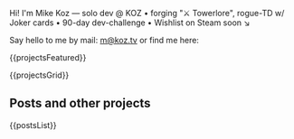 <!-- Intro / Hero layout -->
<div class="about">
  <div class="about_photo" alt="Mikhail Kozlov"></div>

  <div class="about_inner">
    <div class="lead-main">
      <p>Hi! I'm Mike Koz — solo dev @ KOZ • forging "⚔️ Towerlore", rogue-TD w/ Joker cards • 90-day dev-challenge • Wishlist on Steam soon ↘</p>
      <p>Say hello to me by mail: <a href="mailto:m@koz.tv">m@koz.tv</a> or find me here:</p>
      <div class="social-icons">
        <a href="https://www.youtube.com/@koz_tv" title="YouTube"><i class="fab fa-youtube"></i></a>
        <a href="https://www.tiktok.com/@koz.tv" title="TikTok"><i class="fab fa-tiktok"></i></a>
        <a href="https://www.instagram.com/koz.tv/" title="Instagram"><i class="fab fa-instagram"></i></a>
        <a href="https://t.me/koztv" title="Telegram"><i class="fab fa-telegram"></i></a>
        <a href="https://x.com/x_koz_tv" title="X (Twitter)"><i class="fab fa-twitter"></i></a>
        <a href="https://www.reddit.com/user/koz-tv/" title="Reddit"><i class="fab fa-reddit"></i></a>
        <a href="https://www.threads.com/@koz.tv" title="Threads"><i class="fas fa-at"></i></a>
        <a href="https://koztv.itch.io/" title="itch.io"><i class="fab fa-itch-io"></i></a>
        <a href="https://mastodon.gamedev.place/@koz_tv" title="Mastodon"><i class="fab fa-mastodon"></i></a>
        <a href="https://bsky.app/profile/koz.tv" title="Bluesky"><i class="fas fa-cloud"></i></a>
      </div>
    </div>
  </div>
</div>


<div class="projects-wrapper">

{{projectsFeatured}}

<div class="projects-grid">

{{projectsGrid}}

</div>

</div>


## Posts and other projects

{{postsList}}

<script src="static/js/project-videos.js"></script>

